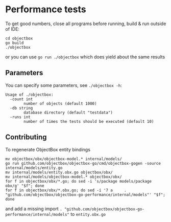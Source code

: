 Performance tests
=================

To get good numbers, close all programs before running, build & run outside of IDE:

```shell script
cd objectbox
go build 
./objectbox
```

or you can use `go run ./objectbox` which does yield about the same results

Parameters
----------
You can specify some parameters, see `./objectbox -h`:
```
Usage of ./objectbox:
  -count int
    	number of objects (default 1000)
  -db string
    	database directory (default "testdata")
  -runs int
    	number of times the tests should be executed (default 10)
```

Contributing
------------
To regenerate ObjectBox entity bindings
```shell script
mv objectbox/obx/objectbox-model.* internal/models/
go run github.com/objectbox/objectbox-go/cmd/objectbox-gogen -source internal/models/entity.go
mv internal/models/entity.obx.go objectbox/obx/
mv internal/models/objectbox-model.* objectbox/obx/
for f in objectbox/obx/*.go; do sed -i 's/package models/package obx/g' "$f"; done
for f in objectbox/obx/*.obx.go; do sed -i '7 a 	. "github.com/objectbox/objectbox-go-performance/internal/models"' "$f"; done
```
and add a missing import `. "github.com/objectbox/objectbox-go-performance/internal/models"` to `entity.obx.go`